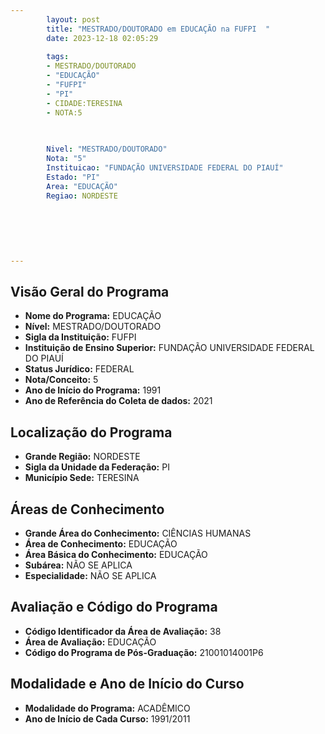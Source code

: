 ```yaml
---
        layout: post
        title: "MESTRADO/DOUTORADO em EDUCAÇÃO na FUFPI  "
        date: 2023-12-18 02:05:29
     
        tags:
        - MESTRADO/DOUTORADO
        - "EDUCAÇÃO"
        - "FUFPI"
        - "PI"
        - CIDADE:TERESINA
        - NOTA:5
        
       

        Nivel: "MESTRADO/DOUTORADO"
        Nota: "5"
        Instituicao: "FUNDAÇÃO UNIVERSIDADE FEDERAL DO PIAUÍ"
        Estado: "PI"
        Area: "EDUCAÇÃO"
        Regiao: NORDESTE
        
        
        
        
        
        
---
```

## Visão Geral do Programa
- **Nome do Programa:** EDUCAÇÃO
- **Nível:** MESTRADO/DOUTORADO
- **Sigla da Instituição:** FUFPI
- **Instituição de Ensino Superior:** FUNDAÇÃO UNIVERSIDADE FEDERAL DO PIAUÍ
- **Status Jurídico:** FEDERAL
- **Nota/Conceito:** 5
- **Ano de Início do Programa:** 1991
- **Ano de Referência do Coleta de dados:** 2021

## Localização do Programa
- **Grande Região:** NORDESTE
- **Sigla da Unidade da Federação:** PI
- **Município Sede:** TERESINA

## Áreas de Conhecimento
- **Grande Área do Conhecimento:** CIÊNCIAS HUMANAS
- **Área de Conhecimento:** EDUCAÇÃO
- **Área Básica do Conhecimento:** EDUCAÇÃO
- **Subárea:** NÃO SE APLICA
- **Especialidade:** NÃO SE APLICA

## Avaliação e Código do Programa
- **Código Identificador da Área de Avaliação:** 38
- **Área de Avaliação:** EDUCAÇÃO
- **Código do Programa de Pós-Graduação:** 21001014001P6


## Modalidade e Ano de Início do Curso
- **Modalidade do Programa:** ACADÊMICO
- **Ano de Início de Cada Curso:** 1991/2011
